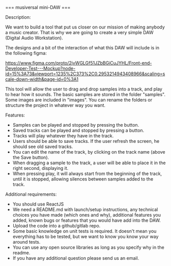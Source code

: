 === musiversal mini-DAW ===

Description:

We want to build a tool that put us closer on our mission of making anybody a music creator. That is why we are going to create a very simple DAW (Digital Audio Workstation).

The designs and a bit of the interaction of what this DAW will include is in the following figma:

https://www.figma.com/proto/2jvWGLGf51JZbBGiCuJYHL/Front-end-Developer-Test---Mockup?node-id=15%3A73&viewport=1235%2C373%2C0.2953214943408966&scaling=scale-down-width&page-id=0%3A1

This tool will allow the user to drag and drop samples into a track, and play to hear how it sounds.
The basic samples are stored in the folder "samples". Some images are included in "images". You can rename the folders or structure the project in whatever way you want.

Features:
* Samples can be played and stopped by pressing the button.
* Saved tracks can be  played and stopped by pressing a button.
* Tracks will play whatever they have in the track.
* Users should be able to save tracks. If the user refresh the screen, he should see old saved tracks.
* You can edit the name of the track, by clicking on the track name (above the Save button).
* When dragging a sample to the track, a user will be able to place it in the right second, displaying it.
* When pressing play, it will always start from the beginning of the track, until it is stopped, allowing silences between samples added to the track.

Additional requirements:
* You should use ReactJS
* We need a README.md with launch/setup instructions, any technical choices you have made (which ones and why), additional features you added, known bugs or features that you would have add into the DAW.
* Upload the code into a github/gitlab repo.
* Some basic knowledge on unit tests is required. It doesn't mean you everything has to be tested, but we want to know you know your way around tests.
* You can use any open source libraries as long as you specify why in the readme.
* If you have any additional question please send us an email.

